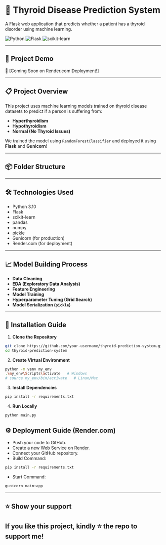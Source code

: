 # 🧠 Thyroid Disease Prediction System

A Flask web application that predicts whether a patient has a thyroid disorder using machine learning.

![Python](https://img.shields.io/badge/Python-3.10-blue?style=flat&logo=python) ![Flask](https://img.shields.io/badge/Flask-2.0-lightgrey?style=flat&logo=flask) ![scikit-learn](https://img.shields.io/badge/Scikit--Learn-1.0-orange?style=flat&logo=scikitlearn)

---

## 🚀 Project Demo

🔗 [Coming Soon on Render.com Deployment!]

---

## 📋 Project Overview

This project uses machine learning models trained on thyroid disease datasets to predict if a person is suffering from:
- **Hyperthyroidism**
- **Hypothyroidism**
- **Normal (No Thyroid Issues)**

We trained the model using `RandomForestClassifier` and deployed it using **Flask** and **Gunicorn**!

---

## 📦 Folder Structure


---

## 🛠️ Technologies Used

- Python 3.10
- Flask
- scikit-learn
- pandas
- numpy
- pickle
- Gunicorn (for production)
- Render.com (for deployment)

---

## 📈 Model Building Process

- **Data Cleaning**
- **EDA (Exploratory Data Analysis)**
- **Feature Engineering**
- **Model Training**
- **Hyperparameter Tuning (Grid Search)**
- **Model Serialization (`pickle`)**

---

## 📜 Installation Guide

1. **Clone the Repository**
```bash
git clone https://github.com/your-username/thyroid-prediction-system.git
cd thyroid-prediction-system
```

2. **Create Virtual Environment**
```bash
python -m venv my_env
.\my_env\Scripts\activate   # Windows
# source my_env/bin/activate   # Linux/Mac
```

3. **Install Dependencies**
```bash
pip install -r requirements.txt
```

4. **Run Locally**
```bash
python main.py
```

## ⚙️ Deployment Guide (Render.com)

- Push your code to GitHub.
- Create a new Web Service on Render.
- Connect your GitHub repository.
- Build Command:
```bash
pip install -r requirements.txt
```
- Start Command:
```bash
gunicorn main:app
```
---
## ⭐ Show your support
**If you like this project, kindly ⭐ the repo to support me!**
---
